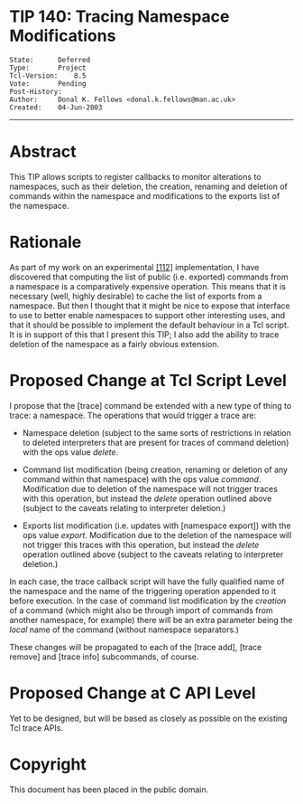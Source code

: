 # TIP 140: Tracing Namespace Modifications
	State:		Deferred
	Type:		Project
	Tcl-Version:	8.5
	Vote:		Pending
	Post-History:	
	Author:		Donal K. Fellows <donal.k.fellows@man.ac.uk>
	Created:	04-Jun-2003
-----

# Abstract

This TIP allows scripts to register callbacks to monitor alterations
to namespaces, such as their deletion, the creation, renaming and
deletion of commands within the namespace and modifications to the
exports list of the namespace.

# Rationale

As part of my work on an experimental [[112]](112.md) implementation, I have
discovered that computing the list of public \(i.e. exported\) commands
from a namespace is a comparatively expensive operation.  This means
that it is necessary \(well, highly desirable\) to cache the list of
exports from a namespace.  But then I thought that it might be nice to
expose that interface to use to better enable namespaces to support
other interesting uses, and that it should be possible to implement
the default behaviour in a Tcl script.  It is in support of this that
I present this TIP; I also add the ability to trace deletion of the
namespace as a fairly obvious extension.

# Proposed Change at Tcl Script Level

I propose that the [trace] command be extended with a new type of
thing to trace: a namespace.  The operations that would trigger a
trace are:

 * Namespace deletion \(subject to the same sorts of restrictions in
   relation to deleted interpreters that are present for traces of
   command deletion\) with the ops value _delete_.

 * Command list modification \(being creation, renaming or deletion of
   any command within that namespace\) with the ops value _command_.
   Modification due to deletion of the namespace will not trigger
   traces with this operation, but instead the _delete_ operation
   outlined above \(subject to the caveats relating to interpreter
   deletion.\)

 * Exports list modification \(i.e. updates with [namespace export]\)
   with the ops value _export_.  Modification due to the deletion of
   the namespace will not trigger this traces with this operation, but
   instead the _delete_ operation outlined above \(subject to the
   caveats relating to interpreter deletion.\)

In each case, the trace callback script will have the fully qualified
name of the namespace and the name of the triggering operation
appended to it before execution.  In the case of command list
modification by the _creation_ of a command \(which might also be
through import of commands from another namespace, for example\) there
will be an extra parameter being the _local_ name of the command
\(without namespace separators.\)

These changes will be propagated to each of the [trace add], [trace
remove] and [trace info] subcommands, of course.

# Proposed Change at C API Level

Yet to be designed, but will be based as closely as possible on the
existing Tcl trace APIs.

# Copyright

This document has been placed in the public domain.

